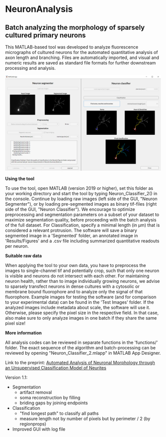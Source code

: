 # NeuronAnalysis

## Batch analyzing the morphology of sparsely cultured primary neurons

This MATLAB-based tool was developed to analyze fluorescence micrographs of cultured neurons for the automated quantitative analysis of axon length and branching. Files are automatically imported, and visual and numeric results are saved as standard file formats for further downstream processing and analysis.

![Overview of the GUI](GUI.png)


**Using the tool**

To use the tool, open MATLAB (version 2019 or higher), set this folder as your working directory and start the tool by typing Neuron_Classifier_2() in the console. Continue by loading raw images (left side of the GUI, "Neuron Segmenter"), or by loading pre-segmented images as binary tif-files (right side of the GUI, "Neuron Classifier"). We encourage to optimize preprocessing and segmentation parameters on a subset of your dataset to maximize segmentation quality, before proceeding with the batch analysis of the full dataset. For Classification, specify a minimal length (in µm) that is considered a relevant protrusion. The software will save a binary segmented image in a 'Segmented' folder, an annotated image in 'Results/Figures' and a .csv file including summarized quantitative readouts per neuron.


**Suitable raw data**

When applying the tool to your own data, you have to preprocess the images to single-channel tif and potentially crop, such that only one neuron is visible and neurons do not intersect with each other. For maintaining neuron health, rather than to image individually growing neurons, we advise to sparsely transfect neurons in dense cultures with a cytosolic or membrane bound fluorophore and to analyze only the signal of that fluorophore. Example images for testing the software (and for comparison to your experimental data) can be found in the 'Test Images' folder. If the analyzed images include metadata about scale, the software will use it. Otherwise, please specify the pixel size in the respective field. In that case, also make sure to only analyze images in one batch if they share the same pixel size!


**More information**

All analysis codes can be reviewed in separate functions in the 'functions/' folder. The exact sequence of the algorithm and batch-processing can be reviewed by opening "Neuron_Classifier_2.mlapp" in MATLAB App Designer.

Link to the preprint: [Automated Analysis of Neuronal Morphology through an Unsupervised Classification Model of Neurites](https://www.biorxiv.org/content/10.1101/2022.03.01.482454v1)


Version 1.1:
- Segmentation
  - artifact removal
  - soma reconstruction by filling
  - briding gaps by joining endpoints
- Classification
  - "find longest path" to classify all paths
  - measure length not by number of pixels but by perimeter / 2 (by regionprops)
- Improved GUI with log file

